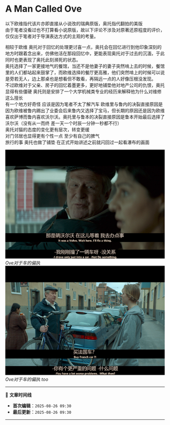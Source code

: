 # A Man Called Ove
以下欧维指代该片亦即直接从小说改的瑞典原版，奥托指代翻拍的美版  
由于笔者没看过也不打算看小说原版，故以下评论不涉及对原著还原程度的评价，仅仅出于笔者对于导演表达方式的主观的考量。  

相较于欧维 奥托对于回忆的处理更讨喜一点，奥托会在回忆进行到他印象深刻的地方时跟着念出来，仿佛他活在那段回忆中，更能表现奥托对于过去的沉湎，于此同时也更表现了奥托此刻濒死的状态。  
奥托选择了一家更接地气的餐馆，当还不是他妻子的妻子突然啃上去的时候，餐馆里的人们都站起来鼓掌了，而欧维选择的餐厅更高雅，他们突然啃上的时候可以说是旁若无人，边上那桌也是想看但不敢看，再隔远一点的人好像压根没发现。  
不过欧维对于父亲、房子的回忆着墨更多，更好地铺垫他对地产公司的仇恨，奥托显得有些僵硬 奥托则是安排了一个大学机械类专业的经历来解释他为什么对维修这么擅长  
有一个地方好奇怪 应该是因为笔者不太了解汽车 欧维里与鲁内的决裂直接原因是因为欧维被鲁内踢出了业委会后来鲁内又选择了宝马，但长期的原因还是因为欧维喜欢萨博而鲁内喜欢沃尔沃。奥托里与鲁本的决裂直接原因是鲁本开始最后选择了沃尔沃（没有从一而终 差一天一个时辰一分钟一秒都不行）  
奥托对猫的态度的变化更有层次，转变更缓  
对门邻居也显得更有个性一点 至少有自己的脾气  
旅行的事 奥托也做了铺垫 在正式开始讲述之前就闪回过一起看瀑布的画面

![](/images/AManCalledOve1.png)
*Ove对于车的偏执*
![](/images/AManCalledOve2.png)
*Ove对于车的偏执 too*  




<!-- 文章编辑时间信息 -->
***

📅 **文章时间线**
- **首次编辑**：`2025-08-26 09:30`
- **最后更新**：`2025-08-26 09:30`

***
<!-- 编辑时间信息结束 -->